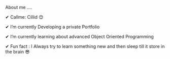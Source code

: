  About me ....

✔ Callme: Cillid 😊

✔ I’m currently Developing a private Portfolio

✔ I’m currently learning about advanced Object Oriented Programming

✔ Fun fact : I Always try to learn something new and then sleep till it store in the brain 😎
